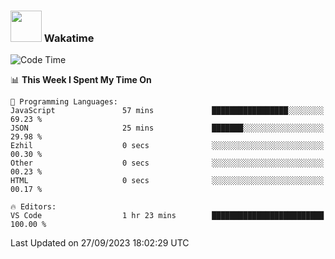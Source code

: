 ### <img src="https://media.giphy.com/media/VgCDAzcKvsR6OM0uWg/giphy.gif" width="50"> Wakatime

  <!--START_SECTION:waka-->
![Code Time](http://img.shields.io/badge/Code%20Time-1%2C450%20hrs%2035%20mins-blue)

📊 **This Week I Spent My Time On** 

```text
💬 Programming Languages: 
JavaScript               57 mins             █████████████████░░░░░░░░   69.23 % 
JSON                     25 mins             ███████░░░░░░░░░░░░░░░░░░   29.98 % 
Ezhil                    0 secs              ░░░░░░░░░░░░░░░░░░░░░░░░░   00.30 % 
Other                    0 secs              ░░░░░░░░░░░░░░░░░░░░░░░░░   00.23 % 
HTML                     0 secs              ░░░░░░░░░░░░░░░░░░░░░░░░░   00.17 % 

🔥 Editors: 
VS Code                  1 hr 23 mins        █████████████████████████   100.00 % 
```


 Last Updated on 27/09/2023 18:02:29 UTC
<!--END_SECTION:waka-->
